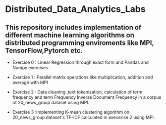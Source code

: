 # Distributed_Data_Analytics_Labs

## This repository includes implementation of different machine learning algorithms on distributed programming enviroments like MPI, TensorFlow,Pytorch etc.

* Exercise 0 : Linear Regression through exact form and Pandas and Numpy exercises.

* Exercise 1 : Parallel matrix operations like multiplication, addition and average with MPI

* Exercise 2 : Data cleaning ,text tokenization, calculation of term frequency and term Frequency Inverse Document Frequency in a corpus of 20_news_group dataset using MPI.

* Exercise 3 :Implementing K-mean clustering algorithm on 20_news_group dataset's TF-IDF calculated in execerise 2 using MPI.